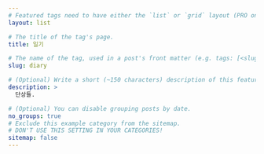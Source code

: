 ```yaml
---
# Featured tags need to have either the `list` or `grid` layout (PRO only).
layout: list

# The title of the tag's page.
title: 일기

# The name of the tag, used in a post's front matter (e.g. tags: [<slug>]).
slug: diary

# (Optional) Write a short (~150 characters) description of this featured tag.
description: >
  단상들.

# (Optional) You can disable grouping posts by date.
no_groups: true
# Exclude this example category from the sitemap.
# DON'T USE THIS SETTING IN YOUR CATEGORIES!
sitemap: false
---
```

